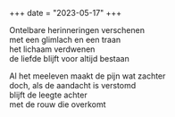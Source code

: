 +++
date = "2023-05-17"
+++

Ontelbare herinneringen verschenen \
met een glimlach en een traan \
het lichaam verdwenen \
de liefde blijft voor altijd bestaan

Al het meeleven maakt de pijn wat zachter \
doch, als de aandacht is verstomd  \
blijft de leegte achter \
met de rouw die overkomt
